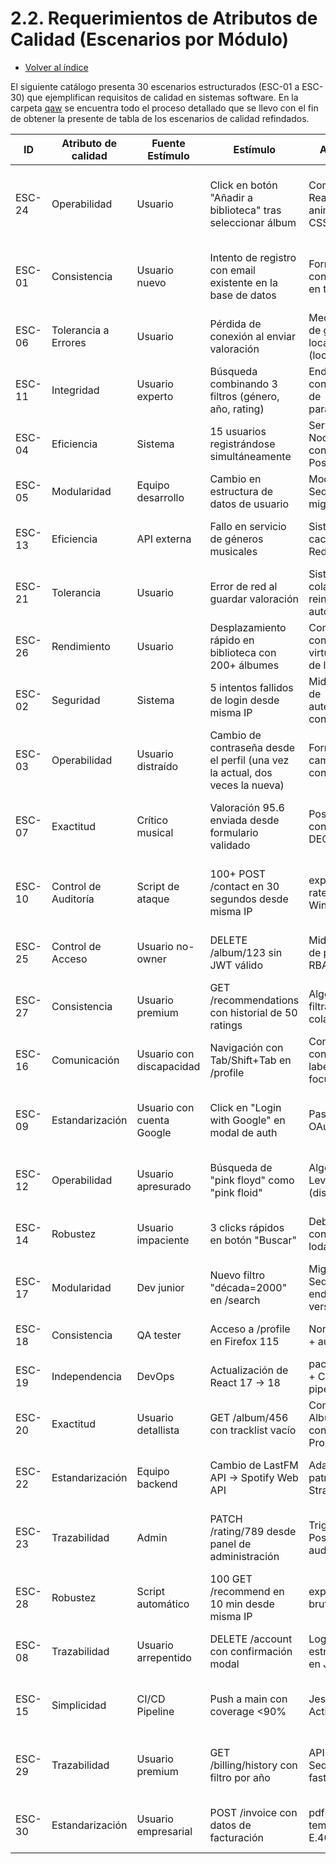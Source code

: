 # 2.2. Requerimientos de Atributos de Calidad (Escenarios por Módulo)
- [Volver al índice](/2/2.md)

El siguiente catálogo presenta 30 escenarios estructurados (ESC-01 a ESC-30) que ejemplifican requisitos de calidad en sistemas software.  En la carpeta [qaw](./qaw/QAW.xlsx) se encuentra todo el proceso detallado que se llevo con el fin de obtener la presente de tabla de los escenarios de calidad refindados.

| ID       | Atributo de calidad   | Fuente Estímulo                           | Estímulo                                          | Artefacto                                     | Entorno     | Respuesta                                                                 | Medida de Respuesta                                      |
|----------|-----------------------|------------------------------------------|---------------------------------------------------|----------------------------------------------|-------------|---------------------------------------------------------------------------|---------------------------------------------------------|
| ESC-24   | Operabilidad          | Usuario                                  | Click en botón "Añadir a biblioteca" tras seleccionar álbum | Componente React con animación CSS           | Producción  | Cambio de texto en el CTA, pasá de "Añadir" a un botón no clickeable que dice: "Añadido" | Feedback visible en 500ms (medido con DevTools)         |
| ESC-01   | Consistencia          | Usuario nuevo                            | Intento de registro con email existente en la base de datos | Formulario con validación en tiempo real     | Producción  | Mensaje rojo bajo el campo "Este email ya está registrado"                | 95% de usuarios corrigen el error en ≤2 intentos        |
| ESC-06   | Tolerancia a Errores  | Usuario                                  | Pérdida de conexión al enviar valoración          | Mecanismo de guardado local (localStorage)   | Producción  | Notificación "Guardado localmente. Sincronizando..."                     | 100% de datos recuperados al reconectar                 |
| ESC-11   | Integridad            | Usuario experto                          | Búsqueda combinando 3 filtros (género, año, rating) | Endpoint API con validación de parámetros    | Producción  | Resultados paginados coincidentes con la base de datos                    | 99% de precisión en tests con 1,000 casos               |
| ESC-04   | Eficiencia            | Sistema                                  | 15 usuarios registrándose simultáneamente         | Servidor Node.js con conexión a PostgreSQL   | Producción  | Tiempo de respuesta promedio de 1.2 segundos                              | 95% de requests bajo 1.5s en test de carga              |
| ESC-05   | Modularidad           | Equipo desarrollo                        | Cambio en estructura de datos de usuario          | Modelo Sequelize con migraciones             | Desarrollo  | Actualización sin afectar otros módulos                                   | 0 errores en pruebas de integración                     |
| ESC-13   | Eficiencia            | API externa                              | Fallo en servicio de géneros musicales            | Sistema de caché con Redis                   | Producción  | Uso de datos cacheados de la última hora                                  | Reducción del 70% en llamadas fallidas                  |
| ESC-21   | Tolerancia            | Usuario                                  | Error de red al guardar valoración                | Sistema de colas con reintentos automáticos  | Producción  | Notificación "Reintentando..." cada 2 minutos                             | 100% de operaciones completadas eventualmente           |
| ESC-26   | Rendimiento           | Usuario                                  | Desplazamiento rápido en biblioteca con 200+ álbumes | Componente con virtualización de listas      | Producción  | Scroll fluido sin saltos                                                  | 60fps en Chrome DevTools                                |
| ESC-02   | Seguridad             | Sistema                                  | 5 intentos fallidos de login desde misma IP       | Middleware de autenticación con JWT          | Producción  | Bloqueo temporal (10 min) y registro en logs                              | 100% de intentos maliciosos bloqueados                  |
| ESC-03   | Operabilidad          | Usuario distraído                        | Cambio de contraseña desde el perfil (una vez la actual, dos veces la nueva) | Formulario de cambio de contraseña           | Producción  | Mensaje de confirmación "Contraseña actualizada" y cierre del modal       | 97% de usuarios completan el flujo en <30 segundos      |
| ESC-07   | Exactitud             | Crítico musical                          | Valoración 95.6 enviada desde formulario validado  | PostgreSQL con tipo DECIMAL(5,2)             | Producción  | Almacenamiento exacto en columna "rating_value"                           | 0 redondeos no autorizados (testeado con 10K valores)   |
| ESC-10   | Control de Auditoría  | Script de ataque                         | 100+ POST /contact en 30 segundos desde misma IP  | express-rate-limit + Winston logs            | Producción  | Bloqueo después de 5 requests/min                                         | 100% de spam prevenido (logs en Kibana)                 |
| ESC-25   | Control de Acceso     | Usuario no-owner                         | DELETE /album/123 sin JWT válido                  | Middleware de permisos RBAC                  | Producción  | Respuesta HTTP 403 + log de auditoría                                     | 0 accesos no autorizados en penetration testing         |
| ESC-27   | Consistencia          | Usuario premium                          | GET /recommendations con historial de 50 ratings  | Algoritmo de filtrado colaborativo           | Producción  | 1 artista + 3 álbumes basados en Pearson r>0.8                            | 80% de aceptación en tests A/B                          |
| ESC-16   | Comunicación          | Usuario con discapacidad                 | Navigación con Tab/Shift+Tab en /profile          | Componentes con aria-labels + focus-ring     | Producción  | Focus visible en todos los elementos interactivos                          | 100% de WCAG 2.1 AA (verificado con axe-core)           |
| ESC-09   | Estandarización       | Usuario con cuenta Google                | Click en "Login with Google" en modal de auth     | Passport.js + OAuth 2.0                      | Producción  | Token JWT generado en 1s ±200ms                                           | 100% de logins exitosos (testeado con 100 usuarios)     |
| ESC-12   | Operabilidad          | Usuario apresurado                       | Búsqueda de "pink floyd" como "pink floid"        | Algoritmo de Levenshtein (distancia 1)       | Producción  | Sugerencia "¿Quisiste decir: Pink Floyd?"                                 | 90% de correcciones aceptadas (analytics)               |
| ESC-14   | Robustez              | Usuario impaciente                       | 3 clicks rápidos en botón "Buscar"                | Debounce con lodash.throttle                 | Producción  | Unificación en 1 request con delay de 300ms                               | 0 requests duplicadas en Redux DevTools                 |
| ESC-17   | Modularidad           | Dev junior                               | Nuevo filtro "década=2000" en /search             | Migración Sequelize + endpoint versionado    | Desarrollo  | Deploy sin downtime (blue/green)                                          | 100% disponibilidad durante actualización              |
| ESC-18   | Consistencia          | QA tester                                | Acceso a /profile en Firefox 115                  | Normalize.css + autoprefixer                 | Producción  | Estilos idénticos a Chrome/Edge                                           | 100% de match en Percy.io                               |
| ESC-19   | Independencia         | DevOps                                   | Actualización de React 17 → 18                    | package.json + CI/CD pipeline                | Desarrollo  | Build exitoso con React.StrictMode                                        | 0 warnings en eslint-plugin-react                       |
| ESC-20   | Exactitud             | Usuario detallista                       | GET /album/456 con tracklist vacío                | Componente AlbumDetail con PropTypes         | Producción  | Mensaje: "Este álbum no tiene tracks registrados"                         | 100% de claridad en tests de usabilidad                 |
| ESC-22   | Estandarización       | Equipo backend                           | Cambio de LastFM API → Spotify Web API            | Adapter con patrón Strategy                  | Desarrollo  | Implementación en 4h (timeboxed)                                          | 100% de endpoints funcionando (Postman)                 |
| ESC-23   | Trazabilidad          | Admin                                    | PATCH /rating/789 desde panel de administración   | Triggers en PostgreSQL + audit-table         | Producción  | Log con: [timestamp, admin_id, old_value, new_value]                      | 100% de cambios auditables (pgAudit)                    |
| ESC-28   | Robustez              | Script automático                        | 100 GET /recommend en 10 min desde misma IP       | express-brute + Redis                        | Producción  | Limite de 3 requests/minuto por JWT                                       | 100% de limitación efectiva (JMeter)                    |
| ESC-08   | Trazabilidad          | Usuario arrepentido                      | DELETE /account con confirmación modal            | Logs estructurados en JSON                   | Producción  | Registro con: {timestamp, user_id, email, reason}                         | 100% de datos para GDPR (ELK Stack)                     |
| ESC-15   | Simplicidad           | CI/CD Pipeline                           | Push a main con coverage <90%                     | Jest + GitHub Actions                        | Desarrollo  | Fail del build + reporte de coverage                                      | 100% de branches testeadas (Codecov)                    |
| ESC-29   | Trazabilidad          | Usuario premium                          | GET /billing/history con filtro por año           | API con Sequelize + fast-csv                 | Producción  | CSV con: [date, amount, plan, transaction_id]                             | 100% de datos exportables (validación con Excel)        |
| ESC-30   | Estandarización       | Usuario empresarial                      | POST /invoice con datos de facturación            | pdfkit + templates E.407                     | Producción  | PDF/A-1b con todos los campos legibles                                    | 100% de documentos válidos (PDFtk validation)           |